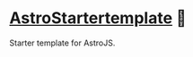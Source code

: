 # [AstroStartertemplate] 📄

Starter template for AstroJS.

[AstroStartertemplate]: https://npmjs.org/astro-starter-template


